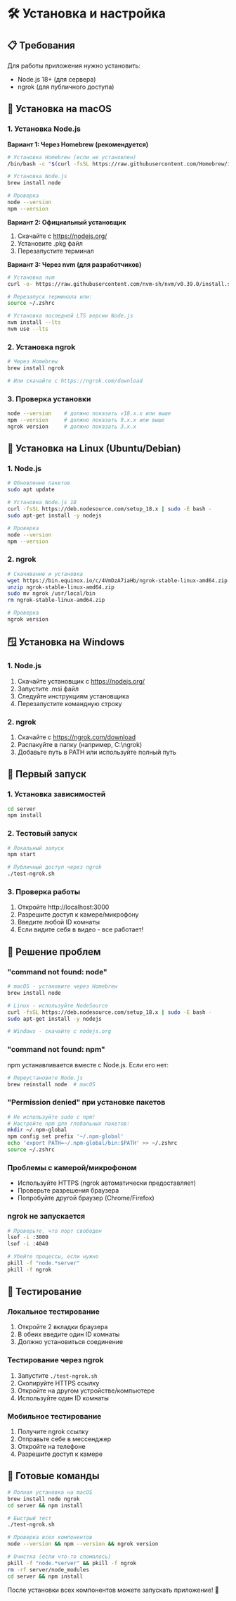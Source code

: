 # 🛠️ Установка и настройка

## 📋 Требования

Для работы приложения нужно установить:
- Node.js 18+ (для сервера)
- ngrok (для публичного доступа)

## 🚀 Установка на macOS

### 1. Установка Node.js

**Вариант 1: Через Homebrew (рекомендуется)**
```bash
# Установка Homebrew (если не установлен)
/bin/bash -c "$(curl -fsSL https://raw.githubusercontent.com/Homebrew/install/HEAD/install.sh)"

# Установка Node.js
brew install node

# Проверка
node --version
npm --version
```

**Вариант 2: Официальный установщик**
1. Скачайте с https://nodejs.org/
2. Установите .pkg файл
3. Перезапустите терминал

**Вариант 3: Через nvm (для разработчиков)**
```bash
# Установка nvm
curl -o- https://raw.githubusercontent.com/nvm-sh/nvm/v0.39.0/install.sh | bash

# Перезапуск терминала или:
source ~/.zshrc

# Установка последней LTS версии Node.js
nvm install --lts
nvm use --lts
```

### 2. Установка ngrok

```bash
# Через Homebrew
brew install ngrok

# Или скачайте с https://ngrok.com/download
```

### 3. Проверка установки

```bash
node --version    # должно показать v18.x.x или выше
npm --version     # должно показать 9.x.x или выше  
ngrok version     # должно показать 3.x.x
```

## 🐧 Установка на Linux (Ubuntu/Debian)

### 1. Node.js
```bash
# Обновление пакетов
sudo apt update

# Установка Node.js 18
curl -fsSL https://deb.nodesource.com/setup_18.x | sudo -E bash -
sudo apt-get install -y nodejs

# Проверка
node --version
npm --version
```

### 2. ngrok
```bash
# Скачивание и установка
wget https://bin.equinox.io/c/4VmDzA7iaHb/ngrok-stable-linux-amd64.zip
unzip ngrok-stable-linux-amd64.zip
sudo mv ngrok /usr/local/bin
rm ngrok-stable-linux-amd64.zip

# Проверка
ngrok version
```

## 🪟 Установка на Windows

### 1. Node.js
1. Скачайте установщик с https://nodejs.org/
2. Запустите .msi файл
3. Следуйте инструкциям установщика
4. Перезапустите командную строку

### 2. ngrok
1. Скачайте с https://ngrok.com/download
2. Распакуйте в папку (например, C:\ngrok)
3. Добавьте путь в PATH или используйте полный путь

## 🚀 Первый запуск

### 1. Установка зависимостей
```bash
cd server
npm install
```

### 2. Тестовый запуск
```bash
# Локальный запуск
npm start

# Публичный доступ через ngrok
./test-ngrok.sh
```

### 3. Проверка работы
1. Откройте http://localhost:3000
2. Разрешите доступ к камере/микрофону
3. Введите любой ID комнаты
4. Если видите себя в видео - все работает!

## 🔧 Решение проблем

### "command not found: node"
```bash
# macOS - установите через Homebrew
brew install node

# Linux - используйте NodeSource
curl -fsSL https://deb.nodesource.com/setup_18.x | sudo -E bash -
sudo apt-get install -y nodejs

# Windows - скачайте с nodejs.org
```

### "command not found: npm"
npm устанавливается вместе с Node.js. Если его нет:
```bash
# Переустановите Node.js
brew reinstall node  # macOS
```

### "Permission denied" при установке пакетов
```bash
# Не используйте sudo с npm!
# Настройте npm для глобальных пакетов:
mkdir ~/.npm-global
npm config set prefix '~/.npm-global'
echo 'export PATH=~/.npm-global/bin:$PATH' >> ~/.zshrc
source ~/.zshrc
```

### Проблемы с камерой/микрофоном
- Используйте HTTPS (ngrok автоматически предоставляет)
- Проверьте разрешения браузера
- Попробуйте другой браузер (Chrome/Firefox)

### ngrok не запускается
```bash
# Проверьте, что порт свободен
lsof -i :3000
lsof -i :4040

# Убейте процессы, если нужно
pkill -f "node.*server"
pkill -f ngrok
```

## 📱 Тестирование

### Локальное тестирование
1. Откройте 2 вкладки браузера
2. В обеих введите один ID комнаты
3. Должно установиться соединение

### Тестирование через ngrok
1. Запустите `./test-ngrok.sh`
2. Скопируйте HTTPS ссылку
3. Откройте на другом устройстве/компьютере
4. Используйте один ID комнаты

### Мобильное тестирование
1. Получите ngrok ссылку
2. Отправьте себе в мессенджер
3. Откройте на телефоне
4. Разрешите доступ к камере

## 🎯 Готовые команды

```bash
# Полная установка на macOS
brew install node ngrok
cd server && npm install

# Быстрый тест
./test-ngrok.sh

# Проверка всех компонентов
node --version && npm --version && ngrok version

# Очистка (если что-то сломалось)
pkill -f "node.*server" && pkill -f ngrok
rm -rf server/node_modules
cd server && npm install
```

После установки всех компонентов можете запускать приложение! 🎉
